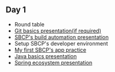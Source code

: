 ## Day 1

* Round table
* [Git basics presentation(if required)](https://developers.sbcp.io/trainings/current/git/?full#title)
* [SBCP's build automation presentation](https://jntakpe.github.io/prez-gradle/#/)
* Setup SBCP's developer environment  
* [My first SBCP's app practice](https://jntakpe.github.io/prez-dxp-practice/#/2/1)
* [Java basics presentation](https://jntakpe.github.io/prez-java-8/#/)
* [Spring ecosystem presentation](https://jntakpe.github.io/prez-spring/#/)